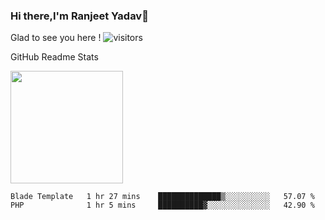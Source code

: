 ### Hi there,I'm Ranjeet Yadav👋

Glad to see you here ! ![visitors](https://visitor-badge.glitch.me/badge?page_id=${ranjeetproject}.${ranjeetproject.repo.id}) 

GitHub Readme Stats 

<img height="180em" src="https://github-readme-stats.vercel.app/api?username=ranjeetproject&show_icons=true&hide_border=true&&count_private=true&include_all_commits=true" />

<!--START_SECTION:waka-->
```text
Blade Template   1 hr 27 mins    ██████████████▒░░░░░░░░░░   57.07 % 
PHP              1 hr 5 mins     ██████████▓░░░░░░░░░░░░░░   42.90 % 
```
<!--END_SECTION:waka-->
